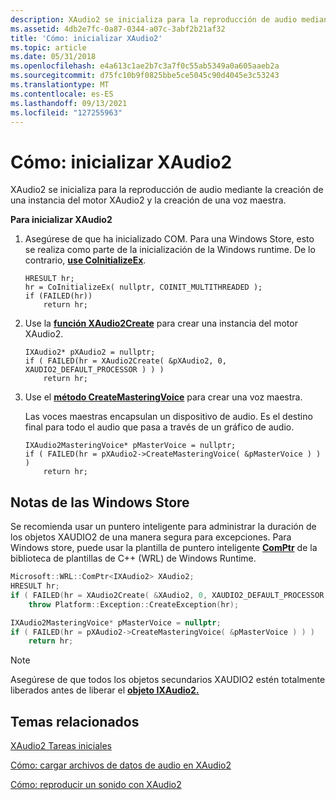 ```yaml
---
description: XAudio2 se inicializa para la reproducción de audio mediante la creación de una instancia del motor XAudio2 y la creación de una voz maestra.
ms.assetid: 4db2e7fc-0a87-0344-a07c-3abf2b21af32
title: 'Cómo: inicializar XAudio2'
ms.topic: article
ms.date: 05/31/2018
ms.openlocfilehash: e4a613c1ae2b7c3a7f0c55ab5349a0a605aaeb2a
ms.sourcegitcommit: d75fc10b9f0825bbe5ce5045c90d4045e3c53243
ms.translationtype: MT
ms.contentlocale: es-ES
ms.lasthandoff: 09/13/2021
ms.locfileid: "127255963"
---
```

# <a name="how-to-initialize-xaudio2"></a>Cómo: inicializar XAudio2

XAudio2 se inicializa para la reproducción de audio mediante la creación de una instancia del motor XAudio2 y la creación de una voz maestra.

**Para inicializar XAudio2**

1.  Asegúrese de que ha inicializado COM. Para una Windows Store, esto se realiza como parte de la inicialización de la Windows runtime. De lo contrario, [**use CoInitializeEx**](/windows/win32/api/combaseapi/nf-combaseapi-coinitializeex).

    ```
    HRESULT hr;
    hr = CoInitializeEx( nullptr, COINIT_MULTITHREADED );
    if (FAILED(hr))
        return hr;
    ```



2.  Use la [**función XAudio2Create**](/windows/desktop/api/xaudio2/nf-xaudio2-xaudio2create) para crear una instancia del motor XAudio2.

    ```
    IXAudio2* pXAudio2 = nullptr;
    if ( FAILED(hr = XAudio2Create( &pXAudio2, 0, XAUDIO2_DEFAULT_PROCESSOR ) ) )
        return hr;
    ```

    

3.  Use el [**método CreateMasteringVoice**](/windows/win32/api/xaudio2/nf-xaudio2-ixaudio2-createmasteringvoice) para crear una voz maestra.

    Las voces maestras encapsulan un dispositivo de audio. Es el destino final para todo el audio que pasa a través de un gráfico de audio.

    ```
    IXAudio2MasteringVoice* pMasterVoice = nullptr;
    if ( FAILED(hr = pXAudio2->CreateMasteringVoice( &pMasterVoice ) ) )
        return hr;
    ```

    

## <a name="notes-for-windows-store-apps"></a>Notas de las Windows Store

Se recomienda usar un [](/previous-versions/visualstudio/visual-studio-2012/hh279674(v=vs.110)) puntero inteligente para administrar la duración de los objetos XAUDIO2 de una manera segura para excepciones. Para Windows store, puede usar la plantilla de puntero inteligente [**ComPtr**](/previous-versions/visualstudio/visual-studio-2012/br244983(v=vs.110)) de la biblioteca de plantillas de C++ (WRL) de Windows Runtime.


```C++
Microsoft::WRL::ComPtr<IXAudio2> XAudio2;
HRESULT hr;
if ( FAILED(hr = XAudio2Create( &XAudio2, 0, XAUDIO2_DEFAULT_PROCESSOR ) ) )
    throw Platform::Exception::CreateException(hr);

IXAudio2MasteringVoice* pMasterVoice = nullptr;
if ( FAILED(hr = pXAudio2->CreateMasteringVoice( &pMasterVoice ) ) )
    return hr;
```



> [!Note]  
> Asegúrese de que todos los objetos secundarios XAUDIO2 estén totalmente liberados antes de liberar el [**objeto IXAudio2.**](/windows/desktop/api/xaudio2/nn-xaudio2-ixaudio2)

 

## <a name="related-topics"></a>Temas relacionados

<dl> <dt>

[XAudio2 Tareas iniciales](getting-started.md)
</dt> <dt>

[Cómo: cargar archivos de datos de audio en XAudio2](how-to--load-audio-data-files-in-xaudio2.md)
</dt> <dt>

[Cómo: reproducir un sonido con XAudio2](how-to--play-a-sound-with-xaudio2.md)
</dt> </dl>

 

 
